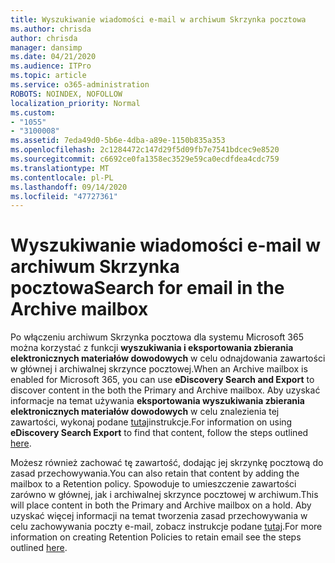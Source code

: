 ```yaml
---
title: Wyszukiwanie wiadomości e-mail w archiwum Skrzynka pocztowa
ms.author: chrisda
author: chrisda
manager: dansimp
ms.date: 04/21/2020
ms.audience: ITPro
ms.topic: article
ms.service: o365-administration
ROBOTS: NOINDEX, NOFOLLOW
localization_priority: Normal
ms.custom:
- "1055"
- "3100008"
ms.assetid: 7eda49d0-5b6e-4dba-a89e-1150b835a353
ms.openlocfilehash: 2c1284472c147d29f5d09fb7e7541bdcec9e8520
ms.sourcegitcommit: c6692ce0fa1358ec3529e59ca0ecdfdea4cdc759
ms.translationtype: MT
ms.contentlocale: pl-PL
ms.lasthandoff: 09/14/2020
ms.locfileid: "47727361"
---
```

# <a name="search-for-email-in-the-archive-mailbox"></a><span data-ttu-id="7a3b3-102">Wyszukiwanie wiadomości e-mail w archiwum Skrzynka pocztowa</span><span class="sxs-lookup"><span data-stu-id="7a3b3-102">Search for email in the Archive mailbox</span></span>

<span data-ttu-id="7a3b3-103">Po włączeniu archiwum Skrzynka pocztowa dla systemu Microsoft 365 można korzystać z funkcji **wyszukiwania i eksportowania zbierania elektronicznych materiałów dowodowych** w celu odnajdowania zawartości w głównej i archiwalnej skrzynce pocztowej.</span><span class="sxs-lookup"><span data-stu-id="7a3b3-103">When an Archive mailbox is enabled for Microsoft 365, you can use **eDiscovery Search and Export** to discover content in the both the Primary and Archive mailbox.</span></span> <span data-ttu-id="7a3b3-104">Aby uzyskać informacje na temat używania **eksportowania wyszukiwania zbierania elektronicznych materiałów dowodowych** w celu znalezienia tej zawartości, wykonaj podane [tutaj](https://docs.microsoft.com/microsoft-365/compliance/export-search-results)instrukcje.</span><span class="sxs-lookup"><span data-stu-id="7a3b3-104">For information on using **eDiscovery Search Export** to find that content, follow the steps outlined [here](https://docs.microsoft.com/microsoft-365/compliance/export-search-results).</span></span>
  
<span data-ttu-id="7a3b3-105">Możesz również zachować tę zawartość, dodając jej skrzynkę pocztową do zasad przechowywania.</span><span class="sxs-lookup"><span data-stu-id="7a3b3-105">You can also retain that content by adding the mailbox to a Retention policy.</span></span> <span data-ttu-id="7a3b3-106">Spowoduje to umieszczenie zawartości zarówno w głównej, jak i archiwalnej skrzynce pocztowej w archiwum.</span><span class="sxs-lookup"><span data-stu-id="7a3b3-106">This will place content in both the Primary and Archive mailbox on a hold.</span></span> <span data-ttu-id="7a3b3-107">Aby uzyskać więcej informacji na temat tworzenia zasad przechowywania w celu zachowywania poczty e-mail, zobacz instrukcje podane [tutaj](https://docs.microsoft.com/microsoft-365/compliance/retention-policies).</span><span class="sxs-lookup"><span data-stu-id="7a3b3-107">For more information on creating Retention Policies to retain email see the steps outlined [here](https://docs.microsoft.com/microsoft-365/compliance/retention-policies).</span></span>
  